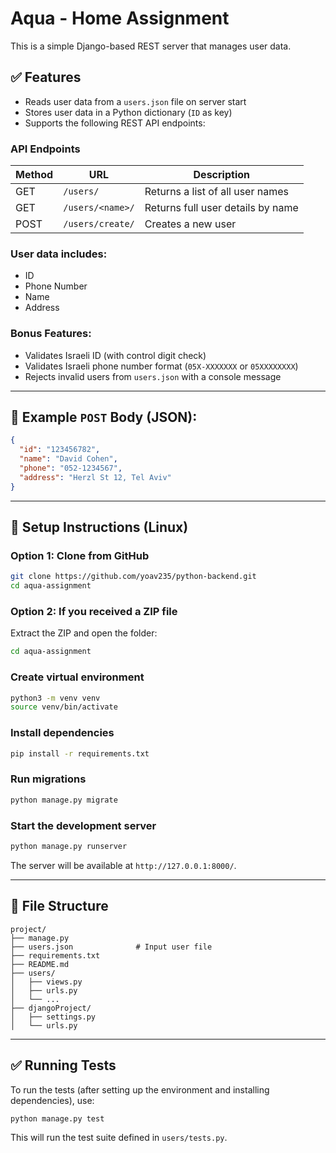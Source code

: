 # Aqua - Home Assignment

This is a simple Django-based REST server that manages user data.

## ✅ Features

- Reads user data from a `users.json` file on server start
- Stores user data in a Python dictionary (`ID` as key)
- Supports the following REST API endpoints:

### API Endpoints

| Method | URL                        | Description                            |
|--------|----------------------------|----------------------------------------|
| GET    | `/users/`                  | Returns a list of all user names       |
| GET    | `/users/<name>/`          | Returns full user details by name      |
| POST   | `/users/create/`          | Creates a new user                     |

### User data includes:
- ID
- Phone Number
- Name
- Address

### Bonus Features:
- Validates Israeli ID (with control digit check)
- Validates Israeli phone number format (`05X-XXXXXXX` or `05XXXXXXXX`)
- Rejects invalid users from `users.json` with a console message

---

## 🧪 Example `POST` Body (JSON):
```json
{
  "id": "123456782",
  "name": "David Cohen",
  "phone": "052-1234567",
  "address": "Herzl St 12, Tel Aviv"
}
```

---

## 🚀 Setup Instructions (Linux)

### Option 1: Clone from GitHub
```bash
git clone https://github.com/yoav235/python-backend.git
cd aqua-assignment
```

### Option 2: If you received a ZIP file
Extract the ZIP and open the folder:
```bash
cd aqua-assignment
```

### Create virtual environment
```bash
python3 -m venv venv
source venv/bin/activate
```

### Install dependencies
```bash
pip install -r requirements.txt
```

### Run migrations
```bash
python manage.py migrate
```

### Start the development server
```bash
python manage.py runserver
```

The server will be available at `http://127.0.0.1:8000/`.

---

## 📁 File Structure

```
project/
├── manage.py
├── users.json              # Input user file
├── requirements.txt
├── README.md
├── users/
│   ├── views.py
│   ├── urls.py
│   └── ...
├── djangoProject/
│   ├── settings.py
│   └── urls.py
```

---


## ✅ Running Tests

To run the tests (after setting up the environment and installing dependencies), use:

```bash
python manage.py test
```

This will run the test suite defined in `users/tests.py`.

